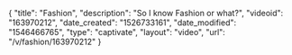 {
    "title": "Fashion",
    "description": "So I know Fashion or what?",
    "videoid": "163970212",
    "date_created": "1526733161",
    "date_modified": "1546466765",
    "type": "captivate",
    "layout": "video",
    "url": "\/v\/fashion\/163970212"
}